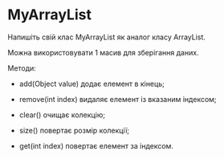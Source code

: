 # MyArrayList
Напишіть свій клас MyArrayList як аналог класу ArrayList.

Можна використовувати 1 масив для зберігання даних.

Методи:

- add(Object value) додає елемент в кінець;

- remove(int index) видаляє елемент із вказаним індексом;

- clear() очищає колекцію;

- size() повертає розмір колекції;

- get(int index) повертає елемент за індексом.
